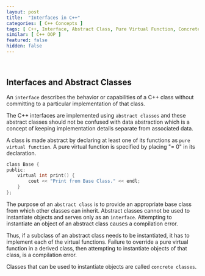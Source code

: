 ```yaml
---
layout: post
title:  "Interfaces in C++"
categories: [ C++ Concepts ]
tags: [ C++, Interface, Abstract Class, Pure Virtual Function, Concrete Class ]
similar: [ C++ OOP ]
featured: false
hidden: false
---
```


<br />

## Interfaces and Abstract Classes

An `interface` describes the behavior or capabilities of a C++ class without committing to a particular implementation of that class.

The C++ interfaces are implemented using `abstract classes` and these abstract classes should not be confused with data abstraction which is a concept of keeping implementation details separate from associated data.

A class is made abstract by declaring at least one of its functions as `pure virtual function`. A pure virtual function is specified by placing "= 0" in its declaration.


```c
class Base {
public:
	virtual int print() {
		cout << "Print from Base Class." << endl;
	}
};
```


The purpose of an `abstract class` is to provide an appropriate base class from which other classes can inherit. Abstract classes cannot be used to instantiate objects and serves only as an `interface`. Attempting to instantiate an object of an abstract class causes a compilation error.


Thus, if a subclass of an abstract class needs to be instantiated, it has to implement each of the virtual functions. Failure to override a pure virtual function in a derived class, then attempting to instantiate objects of that class, is a compilation error.

Classes that can be used to instantiate objects are called `concrete classes`.






